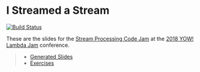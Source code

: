 I Streamed a Stream
===================

[![Build Status](https://travis-ci.org/ivan-m/LambdaJAM-Streaming.svg)](https://travis-ci.org/ivan-m/LambdaJAM-Streaming)

These are the slides for the [Stream Processing Code
Jam](http://lambdajam.yowconference.com.au/proposal/?id=6197) at the
[2018 YOW! Lambda Jam](https://confengine.com/yow-lambda-jam-2018)
conference.

> * [Generated Slides](http://ivan-m.github.io/LambdaJAM-Streaming)
> * [Exercises](https://github.com/ivan-m/LambdaJAM-Streaming-exercises)

